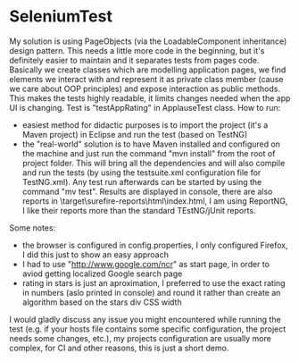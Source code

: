 # SeleniumTest
My solution is using PageObjects (via the LoadableComponent<T> inheritance) design pattern. This needs a little more code in the beginning, but it's definitely easier to maintain and it separates tests from pages code. Basically we create classes which are modelling application pages, we find elements we interact with and represent it as private class member (cause we care about OOP principles) and expose interaction as public methods. This makes the tests highly readable, it limits changes needed when the app UI is changing.
Test is "testAppRating" in ApplauseTest class.
How to run:
- easiest method for didactic purposes is to import the project (it's a Maven project) in Eclipse and run the test (based on TestNG)
- the "real-world" solution is to have Maven installed and configured on the machine and just run the command "mvn install" from the root of project folder. This will bring all the dependencies and will also compile and run the tests (by using the testsuite.xml configuration file for TestNG.xml). Any test run afterwards can be started by using the command "mv test". Results are displayed in console, there are also reports in <Project Path>\target\surefire-reports\html\index.html, I am using ReportNG, I like their reports more than the standard TEstNG/jUnit reports.

Some notes:
- the browser is configured in config.properties, I only configured Firefox, I did this just to show an easy approach
- I had to use "http://www.google.com/ncr" as start page, in order to aviod getting localized Google search page
- rating in stars is just an aproximation, I preferred to use the exact rating in numbers (aslo printed in console) and round it rather than create an algorithm based on the stars div CSS width

I would gladly discuss any issue you might encountered while running the test (e.g. if your hosts file contains some specific configuration, the project needs some changes, etc.), my projects configuration are usually more complex, for CI and other reasons, this is just a short demo.

